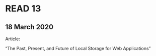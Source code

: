 # READ 13
## 18 March 2020

Article:

“The Past, Present, and Future of Local Storage for Web Applications”